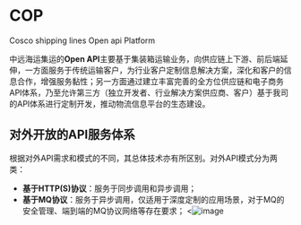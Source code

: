 # COP
Cosco shipping lines Open api Platform

中远海运集运的**Open API**主要基于集装箱运输业务，向供应链上下游、前后端延伸，一方面服务于传统运输客户，为行业客户定制信息解决方案，深化和客户的信息合作，增强服务黏性；另一方面通过建立丰富完善的全方位供应链和电子商务API体系，乃至允许第三方（独立开发者、行业解决方案供应商、客户）基于我司的API体系进行定制开发，推动物流信息平台的生态建设。

## 对外开放的API服务体系
根据对外API需求和模式的不同，其总体技术亦有所区别。对外API模式分为两类：
* **基于HTTP(S)协议**：服务于同步调用和异步调用；
* **基于MQ协议**：服务于异步调用，仅适用于深度定制的应用场景，对于MQ的安全管理、端到端的MQ协议网络等存在要求；
<![image]("http://https://github.com/Chenjp/COP/docs/images/overview_001.png" "标准/定制同步API") 